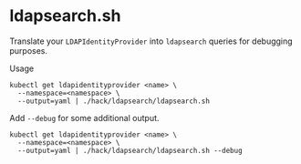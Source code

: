 # ldapsearch.sh

Translate your `LDAPIdentityProvider` into `ldapsearch` queries for debugging purposes.

Usage

```shell
kubectl get ldapidentityprovider <name> \
  --namespace=<namespace> \
  --output=yaml | ./hack/ldapsearch/ldapsearch.sh
```

Add `--debug` for some additional output.

```shell
kubectl get ldapidentityprovider <name> \
  --namespace=<namespace> \
  --output=yaml | ./hack/ldapsearch/ldapsearch.sh --debug
```
